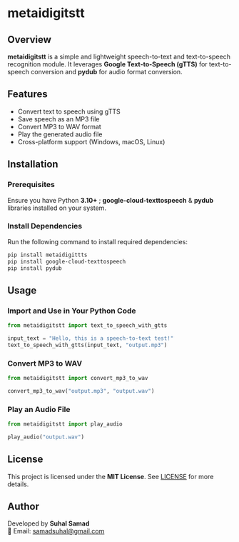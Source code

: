 # metaidigitstt

## Overview
**metaidigitstt** is a simple and lightweight speech-to-text and text-to-speech recognition module. It leverages **Google Text-to-Speech (gTTS)** for text-to-speech conversion and **pydub** for audio format conversion.

## Features
- Convert text to speech using gTTS
- Save speech as an MP3 file
- Convert MP3 to WAV format
- Play the generated audio file
- Cross-platform support (Windows, macOS, Linux)

## Installation

### Prerequisites
Ensure you have Python **3.10+** ; **google-cloud-texttospeech** & **pydub** libraries installed on your system.

### Install Dependencies
Run the following command to install required dependencies:
```sh
pip install metaidigittts
pip install google-cloud-texttospeech
pip install pydub
```

## Usage

### Import and Use in Your Python Code
```python
from metaidigitstt import text_to_speech_with_gtts

input_text = "Hello, this is a speech-to-text test!"
text_to_speech_with_gtts(input_text, "output.mp3")
```

### Convert MP3 to WAV
```python
from metaidigitstt import convert_mp3_to_wav

convert_mp3_to_wav("output.mp3", "output.wav")
```

### Play an Audio File
```python
from metaidigitstt import play_audio

play_audio("output.wav")
```

## License
This project is licensed under the **MIT License**. See [LICENSE](LICENSE) for more details.

## Author
Developed by **Suhal Samad**  
📧 Email: samadsuhal@gmail.com

